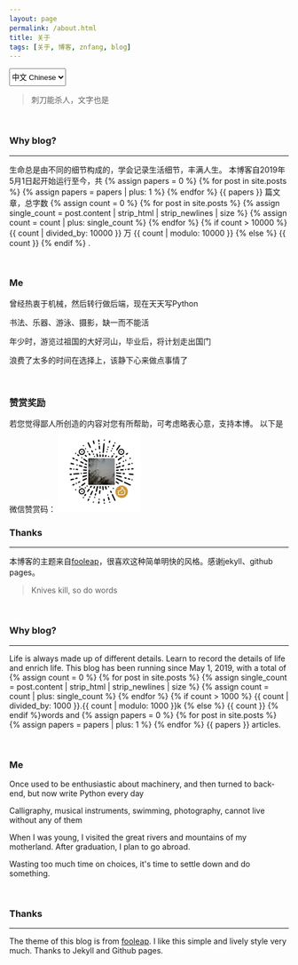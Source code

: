 ```yaml
---
layout: page
permalink: /about.html
title: 关于
tags: [关于, 博客, znfang, blog]
---
```


<!-- Language Selector -->
<select onchange= "onLanChange(this.options[this.options.selectedIndex].value)" style="height:32px">
    <option value="0" selected> 中文 Chinese </option>
    <option value="1"> 英语 English </option>
</select>

<!-- Chinese Version -->
<div class="zh post-container">
    <!-- 增加了自动统计博客数量的功能，原理参照总字数的统计 -->
    <blockquote>
        刺刀能杀人，文字也是
    </blockquote>
    <br>
    <h3>Why blog?</h3>
    <hr>
    <p>生命总是由不同的细节构成的，学会记录生活细节，丰满人生。
    本博客自2019年5月1日起开始运行至今，共
    {% assign papers = 0 %}
    {% for post in site.posts %}
    {% assign papers = papers | plus: 1 %}
    {% endfor %}
    {{ papers }}
    篇文章，总字数
    {% assign count = 0 %}
    {% for post in site.posts %}
    {% assign single_count = post.content | strip_html | strip_newlines | size %}
    {% assign count = count | plus: single_count %}
    {% endfor %}
    {% if count > 10000 %}
    {{ count | divided_by: 10000 }} 万 {{ count | modulo: 10000 }}
    {% else %}
    {{ count }}
    {% endif %}
    .</p>
    <br>
    <h3>Me</h3>
    <p>曾经热衷于机械，然后转行做后端，现在天天写Python</p>
    <p>书法、乐器、游泳、摄影，缺一而不能活</p>
    <p>年少时，游览过祖国的大好河山，毕业后，将计划走出国门</p>
    <p>浪费了太多的时间在选择上，该静下心来做点事情了</p>
    <br>
    <h3>赞赏奖励</h3>
        若您觉得鄙人所创造的内容对您有所帮助，可考虑略表心意，支持本博。
        以下是微信赞赏码：
    <img src="/img/wechat-reward.png" style="width:150px" />
    <br>
    <h3>Thanks</h3>
    <hr>
    <p>本博客的主题来自<a href="https://blog.fooleap.org/" target="_blank">fooleap</a>，很喜欢这种简单明快的风格。感谢jekyll、github pages。</p>

</div>

<!-- English Version -->
<div class="en post-container">
    <blockquote>
        Knives kill, so do words
    </blockquote>
    <br>      
    <h3>Why blog?</h3>
    <hr>
    <p>Life is always made up of different details. Learn to record the details of life and enrich life. 
    This blog has been running since May 1, 2019, with a total of 
    {% assign count = 0 %}
    {% for post in site.posts %}
    {% assign single_count = post.content | strip_html | strip_newlines | size %}
    {% assign count = count | plus: single_count %}
    {% endfor %} 
    {% if count > 1000 %}
    {{ count | divided_by: 1000 }}.{{ count | modulo: 1000 }}k
    {% else %}
    {{ count }}
    {% endif %}words and 
    {% assign papers = 0 %}
    {% for post in site.posts %}
    {% assign papers = papers | plus: 1 %}
    {% endfor %} 
    {{ papers }}
    articles.
    </p>
    <br>
    <h3>Me</h3>
     <p>Once used to be enthusiastic about machinery, and then turned to back-end, but now write Python every day</p>
    <p>Calligraphy, musical instruments, swimming, photography, cannot live without any of them</p>
    <p>When I was young, I visited the great rivers and mountains of my motherland. After graduation, I plan to go abroad.</p>
    <p>Wasting too much time on choices, it's time to settle down and do something.</p> 
    <br>     
    <h3>Thanks</h3>
    <hr>
    <p>The theme of this blog is from <a href="https://blog.fooleap.org/" target="_blank">fooleap</a>. I like this simple and lively style very much. Thanks to Jekyll and Github pages.</p>   
</div>

<!-- Handle Language Change -->
<script type="text/javascript">
    var $zh = document.querySelector(".zh");
    var $en = document.querySelector(".en");
    function onLanChange(index){
        if(index == 0){
            $zh.style.display = "block";
            $en.style.display = "none";
        }else{
            $en.style.display = "block";
            $zh.style.display = "none";
        }
    }
    onLanChange(0);
</script>


